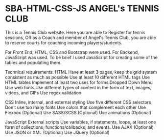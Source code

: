 # SBA-HTML-CSS-JS  ANGEL's TENNIS CLUB

This is a Tennis Club website. Here you are able to Register for tennis sessions, OR as a Coach and member of Angel's Tennis Club, you are able to reserve courts for coaching incoming players/students.

For Front End, HTML, CSS and Bootstrap were used. For Backend, JavaScript was used. To be brief I used JavaScript for creating some of the tables and populating them.


Technical requirements:
HTML
Have at least 3 pages, keep the grid system consistent as much as possible
Use at least 10 different HTML tags
Use HTML tables
Implement at least two uses for forms
Dropped Down Menu 
Use web fonts
Use different types of content in the form of text, images, videos, and GIFs
Use regex validation

CSS
Inline, internal, and external styling
Use five different CSS selectors
Don’t use too many fonts
Use colors that complement each other
Use Flexbox (Optional)
Use SASS/SCSS (Optional)
Use animations (Optional)


JavaScript
External scripts
Use variables, if statements, loops, at least one form of collections, functions/callbacks, and events.
Use AJAX (Optional) 
Use JSON or XML (Optional)
Use JQuery (Optional)
